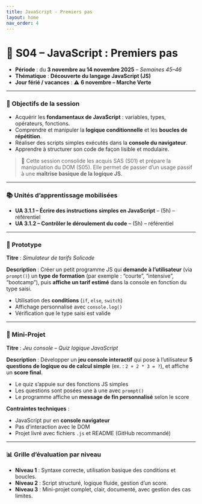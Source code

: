 ```yaml
---
title: JavaScript - Premiers pas
layout: home
nav_order: 4
---
```


# **📅 S04 – JavaScript : Premiers pas**

- **Période** : du **3 novembre au 14 novembre 2025** – *Semaines 45–46*
- **Thématique** : **Découverte du langage JavaScript (JS)**
- **Jour férié / vacances** : ⚠️ **6 novembre – Marche Verte**

---

### 🧭 Objectifs de la session

* Acquérir les **fondamentaux de JavaScript** : variables, types, opérateurs, fonctions.
* Comprendre et manipuler la **logique conditionnelle** et les **boucles de répétition**.
* Réaliser des scripts simples exécutés dans la **console du navigateur**.
* Apprendre à structurer son code de façon lisible et modulaire.

> 🧱 Cette session consolide les acquis SAS (S01) et prépare la manipulation du DOM (S05). Elle permet de passer d’un usage passif à une **maîtrise basique de la logique JS**.

---

### 📚 Unités d’apprentissage mobilisées

* **UA 3.1.1 – Écrire des instructions simples en JavaScript** – (5h) – référentiel
* **UA 3.1.2 – Contrôler le déroulement du code** – (5h) – référentiel

---

### 🧩 Prototype

**Titre** : *Simulateur de tarifs Solicode*

**Description** :
Créer un petit programme JS qui **demande à l’utilisateur** (via `prompt()`) un **type de formation** (par exemple : “courte”, “intensive”, “bootcamp”), puis **affiche un tarif estimé** dans la console en fonction du type saisi.

* Utilisation des **conditions** (`if`, `else`, `switch`)
* Affichage personnalisé avec `console.log()`
* Vérification que le type saisi est valide

---

### 🧪 Mini-Projet

**Titre** : *Jeu console – Quiz logique JavaScript*

**Description** :
Développer un **jeu console interactif** qui pose à l’utilisateur **5 questions de logique ou de calcul simple** (ex. : `2 + 2 * 3 = ?`), et affiche un **score final**.

* Le quiz s’appuie sur des fonctions JS simples
* Les questions sont posées une à une avec `prompt()`
* Le programme affiche un **message de fin personnalisé** selon le score

**Contraintes techniques** :

* JavaScript pur en **console navigateur**
* Pas d’interaction avec le DOM
* Projet livré avec fichiers `.js` et README (GitHub recommandé)

---

### 📊 Grille d’évaluation par niveau

* **Niveau 1** : Syntaxe correcte, utilisation basique des conditions et boucles.
* **Niveau 2** : Script structuré, logique fluide, gestion d’un score.
* **Niveau 3** : Mini-projet complet, clair, documenté, avec gestion des cas limites.
